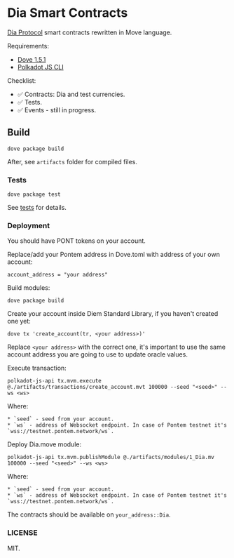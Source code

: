 # Dia Smart Contracts

[Dia Protocol](https://www.diadata.org/) smart contracts rewritten in Move language.

Requirements:

* [Dove 1.5.1](https://github.com/pontem-network/move-tools/releases/tag/1.5.1)
* [Polkadot JS CLI](https://www.npmjs.com/package/@polkadot/api-cli)

Checklist:

* ✅ Contracts: Dia and test currencies.
* ✅ Tests.
* ✅ Events - still in progress.

## Build

    dove package build

After, see `artifacts` folder for compiled files.

### Tests

    dove package test

See [tests](./tests/DiaTests.move) for details.

### Deployment

You should have PONT tokens on your account.

Replace/add your Pontem address in Dove.toml with address of your own account:

    account_address = "your address"

Build modules:

    dove package build

Create your account inside Diem Standard Library, if you haven't created one yet:

    dove tx 'create_account(tr, <your address>)'

Replace `<your address>` with the correct one, it's important to use the same account address you are going to use to update oracle values.

Execute transaction:

    polkadot-js-api tx.mvm.execute @./artifacts/transactions/create_account.mvt 100000 --seed "<seed>" --ws <ws>

Where:

    * `seed` - seed from your account.
    * `ws` - address of Websocket endpoint. In case of Pontem testnet it's `wss://testnet.pontem.network/ws`.


Deploy Dia.move module:

    polkadot-js-api tx.mvm.publishModule @./artifacts/modules/1_Dia.mv 100000 --seed "<seed>" --ws <ws>

Where:

    * `seed` - seed from your account.
    * `ws` - address of Websocket endpoint. In case of Pontem testnet it's `wss://testnet.pontem.network/ws`.

The contracts should be available on `your_address::Dia`.

### LICENSE 

MIT.
